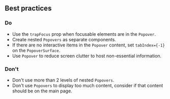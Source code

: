 ## Best practices

### Do

- Use the `trapFocus` prop when focusable elements are in the `Popover`.
- Create nested `Popovers` as separate components.
- If there are no interactive items in the `Popover` content, set `tabIndex={-1}` on the `PopoverSurface`.
- Use `Popover` to reduce screen clutter to host non-essential information.

### Don't

- Don't use more than 2 levels of nested `Popovers`.
- Don't use `Popovers` to display too much content, consider if that content should be on the main page.
